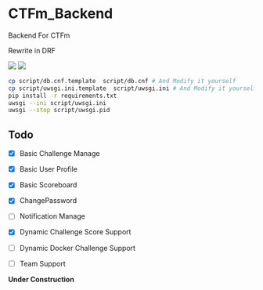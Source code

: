 # CTFm_Backend

Backend For CTFm

Rewrite in DRF

![](https://img.shields.io/pypi/djversions/djangorestframework) ![](https://img.shields.io/github/last-commit/EkiXu/CTFm_Backend)

```bash
cp script/db.cnf.template  script/db.cnf # And Modify it yourself
cp script/uwsgi.ini.template  script/uwsgi.ini # And Modify it yourself
pip install -r requirements.txt 
uwsgi --ini script/uwsgi.ini
uwsgi --stop script/uwsgi.pid
```

## Todo

- [x] Basic Challenge Manage
- [x] Basic User Profile
- [x] Basic Scoreboard
- [x] ChangePassword
- [ ] Notification Manage
- [x] Dynamic Challenge Score Support
- [ ] Dynamic Docker Challenge Support
- [ ] Team Support


**Under Construction**